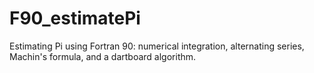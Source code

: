 # F90_estimatePi
Estimating Pi using Fortran 90: numerical integration, alternating series, Machin's formula, and a dartboard algorithm.
